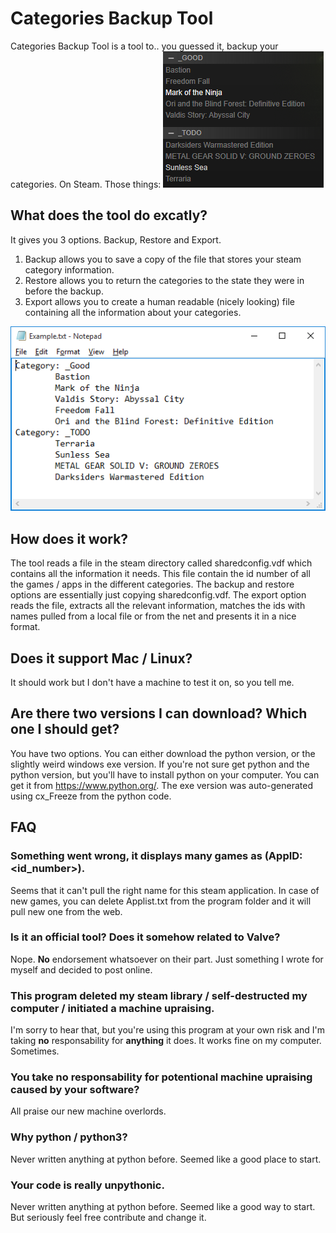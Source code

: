 # Categories Backup Tool

Categories Backup Tool is a tool to.. you guessed it, backup your categories. On Steam.
Those things:
![Categories](https://raw.githubusercontent.com/DanielZa2/CategoriesBackupTool/master/Images/Im1.png)

## What does the tool do excatly?

It gives you 3 options. Backup, Restore and Export.

1. Backup allows you to save a copy of the file that stores your steam category information.
2. Restore allows you to return the categories to the state they were in before the backup.
3. Export allows you to create a human readable (nicely looking) file containing all the information about your categories.

![Export output](https://raw.githubusercontent.com/DanielZa2/CategoriesBackupTool/master/Images/Im2.png)

## How does it work?

The tool reads a file in the steam directory called sharedconfig.vdf which contains all the information it needs. This file contain the id number of all the games / apps in the different categories. The backup and restore options are essentially just copying sharedconfig.vdf. The export option reads the file, extracts all the relevant information, matches the ids with names pulled from a local file or from the net and presents it in a nice format.

## Does it support Mac / Linux?
It should work but I don't have a machine to test it on, so you tell me.

## Are there two versions I can download? Which one I should get?
You have two options. You can either download the python version, or the slightly weird windows exe version. If you're not sure get python and the python version, but you'll have to install python on your computer. You can get it from https://www.python.org/.
The exe version was auto-generated using cx_Freeze from the python code.

## FAQ

### Something went wrong, it displays many games as (AppID: <id_number>).
Seems that it can't pull the right name for this steam application. In case of new games, you can delete Applist.txt from the program folder and it will pull new one from the web.

### Is it an official tool? Does it somehow related to Valve?
Nope. **No** endorsement whatsoever on their part. Just something I wrote for myself and decided to post online.

### This program deleted my steam library / self-destructed my computer / initiated a machine upraising. 
I'm sorry to hear that, but you're using this program at your own risk and I'm taking **no** responsability for **anything** it does. It works fine on my computer. Sometimes.

### You take no responsability for potentional machine upraising caused by your software?
All praise our new machine overlords.

### Why python / python3?
Never written anything at python before. Seemed like a good place to start.

### Your code is really unpythonic. 
Never written anything at python before. Seemed like a good way to start.
But seriously feel free contribute and change it.

